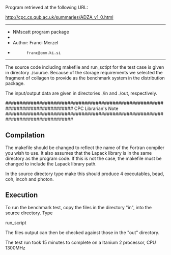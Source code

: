 Program retrieved at the following URL:

http://cpc.cs.qub.ac.uk/summaries/ADZA_v1_0.html

********************************
*   NMscatt program package
*
*   Author: Franci Merzel
*           franc@cmm.ki.si
********************************

The source code including makefile and run_sctipt for the 
test case is given in directory ./source. 
Because of the storage requirements we selected the fragment of 
collagen to provide as the benchmark system in the 
distribution package. 

The input/output data are given in directories
./in and ./out, respectively.

################################################################################
CPC Librarian's Note
################################################################################

Compilation
------------
The makefile should be changed to reflect the name of the Fortran compiler 
you wish to use. It also assumes that the Lapack library is in the same 
directory as the program code. If this is not the case, the makefile must be 
changed to include the Lapack library path. 

In the source directory type
  make
this should produce 4 executables, bead, coh, incoh and photon.

Execution
----------
To run the benchmark test, copy the files in the directory "in", into the 
source directory. Type

  run_script  
  
 The files output can then be checked against those in the "out" directory.

The test run took 15 minutes to complete on a Itanium 2 processor, CPU 1300MHz

